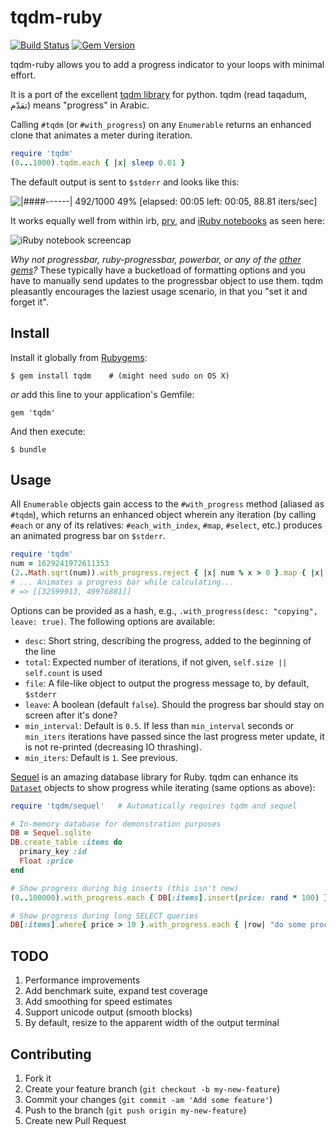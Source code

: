 # tqdm-ruby
[![Build Status](https://travis-ci.org/powerpak/tqdm-ruby.svg?branch=master)](https://travis-ci.org/powerpak/tqdm-ruby) [![Gem Version](https://badge.fury.io/rb/tqdm.svg)](https://badge.fury.io/rb/tqdm)

tqdm-ruby allows you to add a progress indicator to your loops with minimal effort.

It is a port of the excellent [tqdm library][tqdm] for python. tqdm (read taqadum, تقدّم) means "progress" in Arabic.

Calling `#tqdm` (or `#with_progress`) on any `Enumerable` returns an enhanced clone that animates a meter during iteration.

```ruby
require 'tqdm'
(0...1000).tqdm.each { |x| sleep 0.01 }
```

The default output is sent to `$stderr` and looks like this:

![|####------| 492/1000  49% [elapsed: 00:05 left: 00:05, 88.81 iters/sec]](http://i.imgur.com/6y0t7XS.gif)

It works equally well from within irb, [pry](http://pryrepl.org/), and [iRuby notebooks](https://github.com/SciRuby/iruby) as seen here:

![iRuby notebook screencap](http://i.imgur.com/DilrHuX.gif)

*Why not progressbar, ruby-progressbar, powerbar, or any of the [other gems][]?* These typically have a bucketload of formatting options and you have to manually send updates to the progressbar object to use them. tqdm pleasantly encourages the laziest usage scenario, in that you "set it and forget it".

[tqdm]: https://github.com/tqdm/tqdm
[other gems]: https://www.ruby-toolbox.com/categories/CLI_Progress_Bars

## Install

Install it globally from [Rubygems](https://rubygems.org/gems/tqdm):

    $ gem install tqdm    # (might need sudo on OS X)

*or* add this line to your application's Gemfile:

    gem 'tqdm'

And then execute:

    $ bundle

## Usage

All `Enumerable` objects gain access to the `#with_progress` method (aliased as `#tqdm`), which returns an enhanced object wherein any iteration (by calling `#each` or any of its relatives: `#each_with_index`, `#map`, `#select`, etc.) produces an animated progress bar on `$stderr`.

```ruby
require 'tqdm'
num = 1629241972611353
(2..Math.sqrt(num)).with_progress.reject { |x| num % x > 0 }.map { |x| [x, num/x] }
# ... Animates a progress bar while calculating...
# => [[32599913, 49976881]]
```

Options can be provided as a hash, e.g., `.with_progress(desc: "copying", leave: true)`. The following options are available:

- `desc`: Short string, describing the progress, added to the beginning of the line
- `total`: Expected number of iterations, if not given, `self.size || self.count` is used
- `file`: A file-like object to output the progress message to, by default, `$stderr`
- `leave`: A boolean (default `false`). Should the progress bar should stay on screen after it's done?
- `min_interval`: Default is `0.5`. If less than `min_interval` seconds or `min_iters` iterations have passed since the last progress meter update, it is not re-printed (decreasing IO thrashing).
- `min_iters`: Default is `1`. See previous.

[Sequel](http://sequel.jeremyevans.net/) is an amazing database library for Ruby. tqdm can enhance its [`Dataset`](http://sequel.jeremyevans.net/rdoc/classes/Sequel/Dataset.html) objects to show progress while iterating (same options as above):

```ruby
require 'tqdm/sequel'   # Automatically requires tqdm and sequel

# In-memory database for demonstration purposes
DB = Sequel.sqlite
DB.create_table :items do
  primary_key :id
  Float :price
end

# Show progress during big inserts (this isn't new)
(0..100000).with_progress.each { DB[:items].insert(price: rand * 100) }

# Show progress during long SELECT queries
DB[:items].where{ price > 10 }.with_progress.each { |row| "do some processing here" }
```

## TODO

1. Performance improvements
2. Add benchmark suite, expand test coverage
3. Add smoothing for speed estimates
4. Support unicode output (smooth blocks)
5. By default, resize to the apparent width of the output terminal

## Contributing

1. Fork it
2. Create your feature branch (`git checkout -b my-new-feature`)
3. Commit your changes (`git commit -am 'Add some feature'`)
4. Push to the branch (`git push origin my-new-feature`)
5. Create new Pull Request
